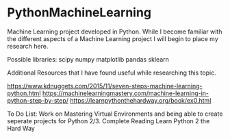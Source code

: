 # PythonMachineLearning

Machine Learning project developed in Python. While I become familiar with the different aspects of a Machine Learning project I will begin to place my research here.


Possible libraries: 
scipy 
numpy
matplotlib
pandas
sklearn


Additional Resources that I have found useful while researching this topic. 

https://www.kdnuggets.com/2015/11/seven-steps-machine-learning-python.html
https://machinelearningmastery.com/machine-learning-in-python-step-by-step/
https://learnpythonthehardway.org/book/ex0.html

To Do List:
Work on Mastering Virtual Environments and being able to create seperate projects for Python 2/3. 
Complete Reading Learn Python 2 the Hard Way

